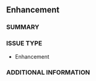<!--- Verify first that your feature was not already discussed on GitHub -->
<!--- Please test if the latest release and devel branch are affected too -->
## Enhancement

### SUMMARY
<!--- Describe the new feature/improvement briefly below -->

### ISSUE TYPE
- Enhancement

### ADDITIONAL INFORMATION
<!--- Describe how the feature would be used, why it is needed and what it would solve -->
